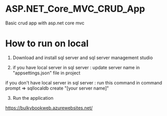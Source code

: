 # ASP.NET_Core_MVC_CRUD_App
Basic crud app with asp.net core mvc 

# How to run on local
1) Download and install sql server and sql server management studio

2) if you have local server in sql server   :   update server name in "appsettings.json" file in project

if you don't have local server in sql server  : run this command in command prompt  => sqllocaldb create "[your server name]"

3) Run the application

https://bulkybookweb.azurewebsites.net/

